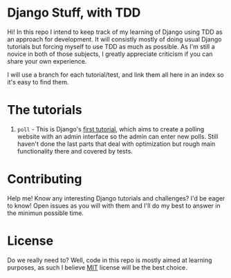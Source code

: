 # Django Stuff, with TDD

Hi! In this repo I intend to keep track of my learning of Django using
TDD as an approach for development. It will consistly mostly of doing
usual Django tutorials but forcing myself to use TDD as much as
possible. As I'm still a novice in both of those subjects, I greatly
appreciate criticism if you can share your own experience.

I will use a branch for each tutorial/test, and link them all here in
an index so it's easy to find them.

# The tutorials

1. `poll` - This is Django's [first tutorial](https://docs.djangoproject.com/en/1.8/intro/tutorial03/), which aims to create a polling website with an admin interface so the admin can enter new polls. Still haven't done the last parts that deal with optimization but rough main functionality there and covered by tests.

# Contributing

Help me! Know any interesting Django tutorials and challenges? I'd
be eager to know! Open issues as you will with them and I'll do my
best to answer in the minimun possible time.

# License

Do we really need to? Well, code in this repo is mostly aimed at
learning purposes, as such I believe [MIT](http://opensource.org/licenses/MIT) license will be the best
choice.
